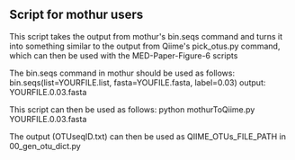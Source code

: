 ## Script for mothur users

This script takes the output from mothur's bin.seqs command and turns it into something similar to the output from Qiime's pick_otus.py command, which can then be used with the MED-Paper-Figure-6 scripts

The bin.seqs command in mothur should be used as follows:
bin.seqs(list=YOURFILE.list, fasta=YOUFILE.fasta, label=0.03)
output: YOURFILE.0.03.fasta

This script can then be used as follows:
python mothurToQiime.py YOURFILE.0.03.fasta

The output (OTUseqID.txt) can then be used as QIIME_OTUs_FILE_PATH in 00_gen_otu_dict.py
